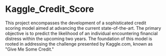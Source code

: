 # Kaggle_Credit_Score

This project encompasses the development of a sophisticated credit scoring model aimed at advancing the current state-of-the-art. The primary objective is to predict the likelihood of an individual encountering financial distress within the upcoming two years. The foundation of this model is rooted in addressing the challenge presented by Kaggle.com, known as "Give Me Some Credit."


